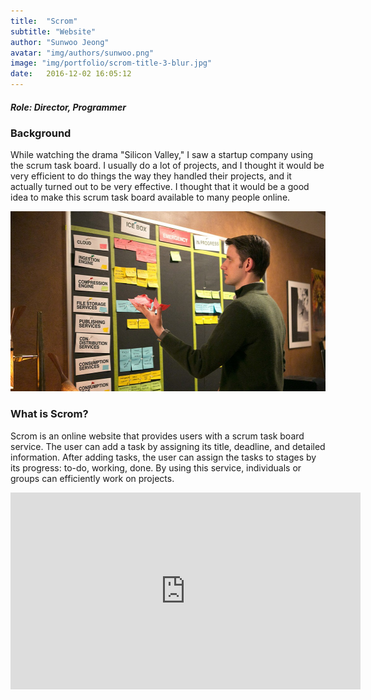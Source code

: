 ```yaml
---
title:  "Scrom"
subtitle: "Website"
author: "Sunwoo Jeong"
avatar: "img/authors/sunwoo.png"
image: "img/portfolio/scrom-title-3-blur.jpg"
date:   2016-12-02 16:05:12
---
```


##### Role: Director, Programmer

### Background

While watching the drama "Silicon Valley," I saw a startup company using the scrum task board. I usually do a lot of projects, and I thought it would be very efficient to do things the way they handled their projects, and it actually turned out to be very effective. I thought that it would be a good idea to make this scrum task board available to many people online.

<center> <img src="/img/silicon-valley-scrum.jpg" width="512" height="288"/> </center>

### What is Scrom?

Scrom is an online website that provides users with a scrum task board service. The user can add a task by assigning its title, deadline, and detailed information. After adding tasks, the user can assign the tasks to stages by its progress: to-do, working, done. By using this service, individuals or groups can efficiently work on projects.

<center>
<iframe width="560" height="315" src="https://www.youtube.com/embed/TujbRE9XQ5Q" frameborder="0" allow="accelerometer; autoplay; encrypted-media; gyroscope; picture-in-picture" allowfullscreen></iframe>
</center>

